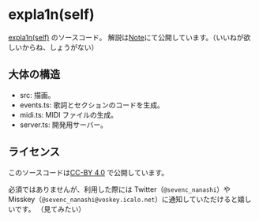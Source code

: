 # expla1n(self)

[expla1n(self)](<!-- TODO: リンク -->) のソースコード。
解説は[Note](<!-- TODO: リンク -->)にて公開しています。（いいねが欲しいからね、しょうがない）

## 大体の構造

- src: 描画。
- events.ts: 歌詞とセクションのコードを生成。
- midi.ts: MIDI ファイルの生成。
- server.ts: 開発用サーバー。

## ライセンス

このソースコードは[CC-BY 4.0](https://creativecommons.org/licenses/by/4.0/deed.ja) で公開しています。

必須ではありませんが、利用した際には Twitter（`@sevenc_nanashi`）や
Misskey（`@sevenc_nanashi@voskey.icalo.net`）に通知していただけると嬉しいです。
（見てみたい）

